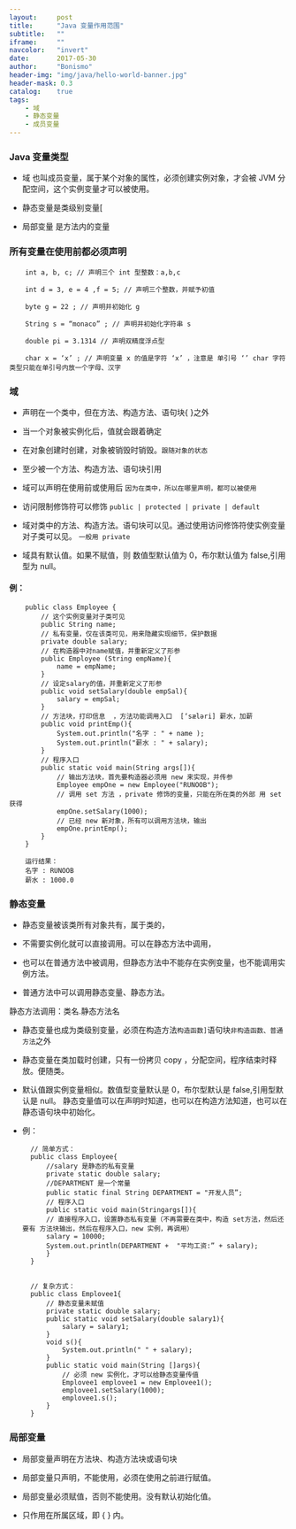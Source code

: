 ```yaml
---
layout:     post
title:      "Java 变量作用范围"
subtitle:   ""
iframe:     ""
navcolor:   "invert"
date:       2017-05-30
author:     "Bonismo"
header-img: "img/java/hello-world-banner.jpg"
header-mask: 0.3
catalog:    true
tags:
    - 域
    - 静态变量
    - 成员变量
---
```


### Java 变量类型

- 域 也叫成员变量，属于某个对象的属性，必须创建实例对象，才会被 JVM 分配空间，这个实例变量才可以被使用。

- 静态变量是类级别变量[

- 局部变量 是方法内的变量


### 所有变量在使用前都必须声明

        int a, b, c; // 声明三个 int 型整数：a,b,c

        int d = 3, e = 4 ,f = 5; // 声明三个整数，并赋予初值

        byte g = 22 ; // 声明并初始化 g

        String s = “monaco” ; // 声明并初始化字符串 s

        double pi = 3.1314 // 声明双精度浮点型

        char x = ‘x’ ; // 声明变量 x 的值是字符 ‘x’ ，注意是 单引号 ‘’ char 字符类型只能在单引号内放一个字母、汉字

### 域

- 声明在一个类中，但在方法、构造方法、语句块{ }之外

- 当一个对象被实例化后，值就会跟着确定

- 在对象创建时创建，对象被销毁时销毁。`跟随对象的状态`

- 至少被一个方法、构造方法、语句块引用

- 域可以声明在使用前或使用后 `因为在类中，所以在哪里声明，都可以被使用`

- 访问限制修饰符可以修饰 `public | protected | private | default`

- 域对类中的方法、构造方法。语句块可以见。通过使用访问修饰符使实例变量对子类可以见。 `一般用 private`

- 域具有默认值。如果不赋值，则 数值型默认值为 0，布尔默认值为 false,引用型为 null。

#### 例：

        public class Employee {
            // 这个实例变量对子类可见
            public String name;
            // 私有变量，仅在该类可见，用来隐藏实现细节，保护数据
            private double salary;
            // 在构造器中对name赋值，并重新定义了形参
            public Employee (String empName){
                name = empName;
            }
            // 设定salary的值，并重新定义了形参
            public void setSalary(double empSal){
                salary = empSal;
            }
            // 方法块，打印信息  ，方法功能调用入口  [‘sæləri] 薪水，加薪
            public void printEmp(){
                System.out.println("名字 : " + name );
                System.out.println("薪水 : " + salary);
            }
            // 程序入口
            public static void main(String args[]){
                // 输出方法块，首先要构造器必须用 new 来实现，并传参
                Employee empOne = new Employee("RUNOOB");
                // 调用 set 方法 ，private 修饰的变量，只能在所在类的外部 用 set 获得
                empOne.setSalary(1000);
                // 已经 new 新对象，所有可以调用方法块，输出
                empOne.printEmp();
            }
        }

        运行结果：
        名字 : RUNOOB
        薪水 : 1000.0

### 静态变量

 - 静态变量被该类所有对象共有，属于类的，

 - 不需要实例化就可以直接调用。可以在静态方法中调用，

 - 也可以在普通方法中被调用，但静态方法中不能存在实例变量，也不能调用实例方法。

 - 普通方法中可以调用静态变量、静态方法。

 静态方法调用：类名.静态方法名

 - 静态变量也成为类级别变量，必须在构造方法`构造函数]`语句块`非构造函数、普通方法`之外

 - 静态变量在类加载时创建，只有一份拷贝 copy ，分配空间，程序结束时释放。便随类。

 - 默认值跟实例变量相似。数值型变量默认是 0，布尔型默认是 false,引用型默认是 null。
   静态变量值可以在声明时知道，也可以在构造方法知道，也可以在静态语句块中初始化。

- 例：

        // 简单方式：
        public class Employee{
            //salary 是静态的私有变量
            private static double salary;
            //DEPARTMENT 是一个常量
            public static final String DEPARTMENT = "开发人员”;
            // 程序入口
            public static void main(Stringargs[]){
            // 直接程序入口，设置静态私有变量（不再需要在类中，构造 set方法，然后还要有 方法块输出，然后在程序入口，new 实例，再调用）
            salary = 10000;
            System.out.println(DEPARTMENT +  "平均工资:” + salary);
            }
        }


        // 复杂方式：
        public class Emplovee1{
            // 静态变量未赋值
            private static double salary;
            public static void setSalary(double salary1){
                salary = salary1;
            }
            void s(){
                System.out.println(" " + salary);
            }
            public static void main(String []args){
                // 必须 new 实例化，才可以给静态变量传值
                Emplovee1 emplovee1 = new Emplovee1();
                emplovee1.setSalary(1000);
                emplovee1.s();
            }
        }

### 局部变量

- 局部变量声明在方法块、构造方法块或语句块

- 局部变量只声明，不能使用，必须在使用之前进行赋值。

- 局部变量必须赋值，否则不能使用。没有默认初始化值。

- 只作用在所属区域，即 { } 内。
